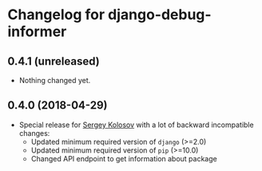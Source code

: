 Changelog for django-debug-informer
===================================

0.4.1 (unreleased)
------------------

- Nothing changed yet.


0.4.0 (2018-04-29)
------------------

- Special release for [Sergey Kolosov](https://github.com/sergeykolosov) with a lot of backward incompatible changes:
  - Updated minimum required version of `django` (>=2.0)
  - Updated minimum required version of `pip` (>=10.0)
  - Changed API endpoint to get information about package
